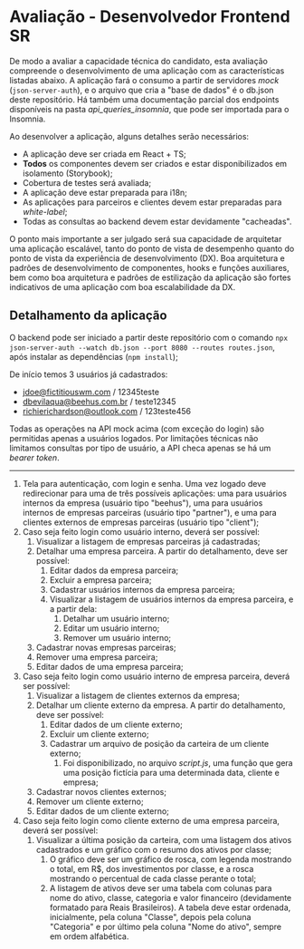 # Avaliação - Desenvolvedor Frontend SR

De modo a avaliar a capacidade técnica do candidato, esta avaliação compreende o desenvolvimento de uma aplicação com as características listadas abaixo. A aplicação fará o consumo a partir de servidores _mock_ (`json-server-auth`), e o arquivo que cria a "base de dados" é o db.json deste repositório. Há também uma documentação parcial dos endpoints disponíveis na pasta _api_queries_insomnia_, que pode ser importada para o Insomnia.

Ao desenvolver a aplicação, alguns detalhes serão necessários:

- A aplicação deve ser criada em React + TS;
- **Todos** os componentes devem ser criados e estar disponibilizados em isolamento (Storybook);
- Cobertura de testes será avaliada;
- A aplicação deve estar preparada para i18n;
- As aplicações para parceiros e clientes devem estar preparadas para _white-label_;
- Todas as consultas ao backend devem estar devidamente "cacheadas".

O ponto mais importante a ser julgado será sua capacidade de arquitetar uma aplicação escalável, tanto do ponto de vista de desempenho quanto do ponto de vista da experiência de desenvolvimento (DX). Boa arquitetura e padrões de desenvolvimento de componentes, hooks e funções auxiliares, bem como boa arquitetura e padrões de estilização da aplicação são fortes indicativos de uma aplicação com boa escalabilidade da DX.

## Detalhamento da aplicação

O backend pode ser iniciado a partir deste repositório com o comando `npx json-server-auth --watch db.json --port 8080 --routes routes.json`, após instalar as dependências (`npm install`);

De início temos 3 usuários já cadastrados:

- jdoe@fictitiouswm.com / 12345teste
- dbevilaqua@beehus.com.br / teste12345
- richierichardson@outlook.com / 123teste456

Todas as operações na API mock acima (com exceção do login) são permitidas apenas a usuários logados. Por limitações técnicas não limitamos consultas por tipo de usuário, a API checa apenas se há um _bearer token_.

---

1. Tela para autenticação, com login e senha. Uma vez logado deve redirecionar para uma de três possíveis aplicações: uma para usuários internos da empresa (usuário tipo "beehus"), uma para usuários internos de empresas parceiras (usuário tipo "partner"), e uma para clientes externos de empresas parceiras (usuário tipo "client");
2. Caso seja feito login como usuário interno, deverá ser possível:
   1. Visualizar a listagem de empresas parceiras já cadastradas;
   2. Detalhar uma empresa parceira. A partir do detalhamento, deve ser possível:
      1. Editar dados da empresa parceira;
      2. Excluir a empresa parceira;
      3. Cadastrar usuários internos da empresa parceira;
      4. Visualizar a listagem de usuários internos da empresa parceira, e a partir dela:
         1. Detalhar um usuário interno;
         2. Editar um usuário interno;
         3. Remover um usuário interno;
   3. Cadastrar novas empresas parceiras;
   4. Remover uma empresa parceira;
   5. Editar dados de uma empresa parceira;
3. Caso seja feito login como usuário interno de empresa parceira, deverá ser possível:
   1. Visualizar a listagem de clientes externos da empresa;
   2. Detalhar um cliente externo da empresa. A partir do detalhamento, deve ser possível:
      1. Editar dados de um cliente externo;
      2. Excluir um cliente externo;
      3. Cadastrar um arquivo de posição da carteira de um cliente externo;
         1. Foi disponibilizado, no arquivo _script.js_, uma função que gera uma posição fictícia para uma determinada data, cliente e empresa;
   3. Cadastrar novos clientes externos;
   4. Remover um cliente externo;
   5. Editar dados de um cliente externo;
4. Caso seja feito login como cliente externo de uma empresa parceira, deverá ser possível:
   1. Visualizar a última posição da carteira, com uma listagem dos ativos cadastrados e um gráfico com o resumo dos ativos por classe;
      1. O gráfico deve ser um gráfico de rosca, com legenda mostrando o total, em R$, dos investimentos por classe, e a rosca mostrando o percentual de cada classe perante o total;
      2. A listagem de ativos deve ser uma tabela com colunas para nome do ativo, classe, categoria e valor financeiro (devidamente formatado para Reais Brasileiros). A tabela deve estar ordenada, inicialmente, pela coluna "Classe", depois pela coluna "Categoria" e por último pela coluna "Nome do ativo", sempre em ordem alfabética.
